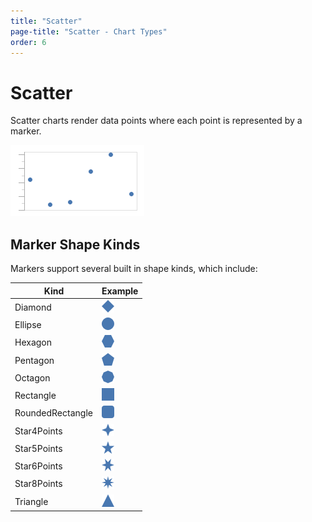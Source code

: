 ```yaml
---
title: "Scatter"
page-title: "Scatter - Chart Types"
order: 6
---
```

# Scatter

Scatter charts render data points where each point is represented by a marker.

![Screenshot](../images/chart-types-scatter1.png)

## Marker Shape Kinds

Markers support several built in shape kinds, which include:

| Kind | Example |
|-----|-----|
| Diamond | ![Screenshot](../images/marker-diamond.png) |
| Ellipse | ![Screenshot](../images/marker-ellipse.png) |
| Hexagon | ![Screenshot](../images/marker-hexagon.png) |
| Pentagon | ![Screenshot](../images/marker-pentagon.png) |
| Octagon | ![Screenshot](../images/marker-octagon.png) |
| Rectangle | ![Screenshot](../images/marker-rectangle.png) |
| RoundedRectangle | ![Screenshot](../images/marker-rounded-rectangle.png) |
| Star4Points | ![Screenshot](../images/marker-star4-points.png) |
| Star5Points | ![Screenshot](../images/marker-star5-points.png) |
| Star6Points | ![Screenshot](../images/marker-star6-points.png) |
| Star8Points | ![Screenshot](../images/marker-star8-points.png) |
| Triangle | ![Screenshot](../images/marker-triangle.png) |
